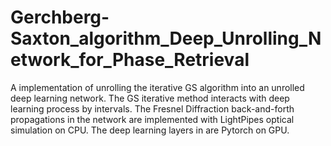 # Gerchberg-Saxton_algorithm_Deep_Unrolling_Network_for_Phase_Retrieval
A implementation of unrolling the iterative GS algorithm into an unrolled deep learning network. The GS iterative method interacts with deep learning process by intervals. The Fresnel Diffraction back-and-forth propagations in the network are implemented with LightPipes optical simulation on CPU. The deep learning layers in are Pytorch on GPU.
